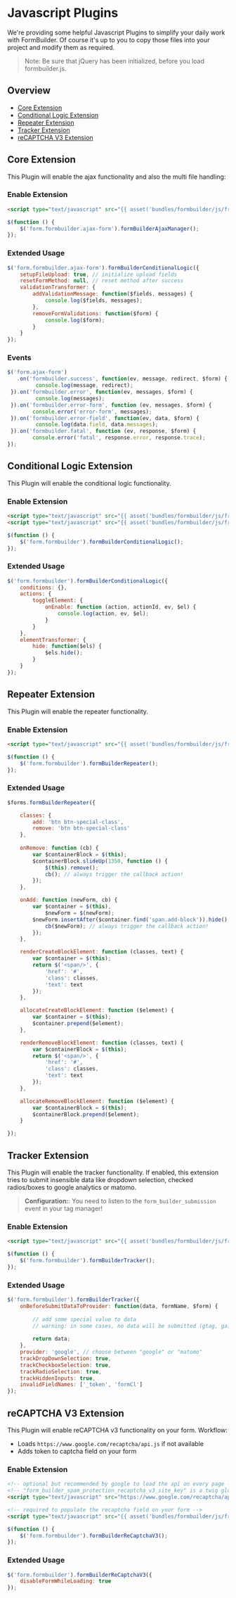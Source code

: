 # Javascript Plugins
We're providing some helpful Javascript Plugins to simplify your daily work with FormBuilder.
Of course it's up to you to copy those files into your project and modify them as required.

> Note: Be sure that jQuery has been initialized, before you load formbuilder.js.

## Overview
- [Core Extension](#core-extension)
- [Conditional Logic Extension](#conditional-logic-extension)
- [Repeater Extension](#repeater-extension)
- [Tracker Extension](#tracker-extension)
- [reCAPTCHA V3 Extension](#recaptcha-v3-extension)

## Core Extension
This Plugin will enable the ajax functionality and also the multi file handling:

### Enable Extension

```html
<script type="text/javascript" src="{{ asset('bundles/formbuilder/js/frontend/plugins/jquery.fb.core.form-builder.js') }}"></script>
```

```javascript
$(function () {
    $('form.formbuilder.ajax-form').formBuilderAjaxManager();
});
```
### Extended Usage
```javascript
$('form.formbuilder.ajax-form').formBuilderConditionalLogic({
    setupFileUpload: true, // initialize upload fields
    resetFormMethod: null, // reset method after success
    validationTransformer: {
        addValidationMessage: function($fields, messages) {
            console.log($fields, messages);
        },
        removeFormValidations: function($form) {
            console.log($form);
        }
    }
});
```

### Events

```javascript
$('form.ajax-form')
   .on('formbuilder.success', function(ev, message, redirect, $form) {
         console.log(message, redirect);
 }).on('formbuilder.error', function(ev, messages, $form) {
         console.log(messages);
 }).on('formbuilder.error-form', function (ev, messages, $form) {
        console.error('error-form', messages);
 }).on('formbuilder.error-field', function(ev, data, $form) {
         console.log(data.field, data.messages);
 }).on('formbuilder.fatal', function (ev, response, $form) {
        console.error('fatal', response.error, response.trace);
});
```

## Conditional Logic Extension
This Plugin will enable the conditional logic functionality.

### Enable Extension

```html
<script type="text/javascript" src="{{ asset('bundles/formbuilder/js/frontend/plugins/jquery.fb.ext.conditional-logic.js') }}"></script>
<script type="text/javascript" src="{{ asset('bundles/formbuilder/js/frontend/vendor/dependsOn/dependsOn.min.js') }}"></script>
```

```javascript
$(function () {
    $('form.formbuilder').formBuilderConditionalLogic();
});
```

### Extended Usage
```javascript
$('form.formbuilder').formBuilderConditionalLogic({
    conditions: {},
    actions: {
        toggleElement: {
            onEnable: function (action, actionId, ev, $el) {
                console.log(action, ev, $el);
            }
        }
    },
    elementTransformer: {
        hide: function($els) {
            $els.hide();
        }
    }
});
```

## Repeater Extension
This Plugin will enable the repeater functionality.

### Enable Extension

```html
<script type="text/javascript" src="{{ asset('bundles/formbuilder/js/frontend/plugins/jquery.fb.ext.repeater.js') }}"></script>
```

```javascript
$(function () {
    $('form.formbuilder').formBuilderRepeater();
});
```

### Extended Usage
```javascript
$forms.formBuilderRepeater({

    classes: {
        add: 'btn btn-special-class',
        remove: 'btn btn-special-class'
    },
    
    onRemove: function (cb) {
        var $containerBlock = $(this);
        $containerBlock.slideUp(1350, function () {
            $(this).remove();
            cb(); // always trigger the callback action!
        });
    },

    onAdd: function (newForm, cb) {
        var $container = $(this),
            $newForm = $(newForm);
        $newForm.insertAfter($container.find('span.add-block')).hide().slideDown(1000, function () {
            cb($newForm); // always trigger the callback action!
        });
    },

    renderCreateBlockElement: function (classes, text) {
        var $container = $(this);
        return $('<span/>', {
            'href': '#',
            'class': classes,
            'text': text
        });
    },

    allocateCreateBlockElement: function ($element) {
        var $container = $(this);
        $container.prepend($element);
    },

    renderRemoveBlockElement: function (classes, text) {
        var $containerBlock = $(this);
        return $('<span/>', {
            'href': '#',
            'class': classes,
            'text': text
        });
    },

    allocateRemoveBlockElement: function ($element) {
        var $containerBlock = $(this);
        $containerBlock.prepend($element);
    }

});
```


## Tracker Extension
This Plugin will enable the tracker functionality. 
If enabled, this extension tries to submit insensible data like dropdown selection, checked radios/boxes to google analytics or matomo.

> **Configuration:**: You need to listen to the `form_builder_submission` event in your tag manager!

### Enable Extension

```html
<script type="text/javascript" src="{{ asset('bundles/formbuilder/js/frontend/plugins/jquery.fb.ext.tracker.js') }}"></script>
```

```javascript
$(function () {
    $('form.formbuilder').formBuilderTracker();
});
```

### Extended Usage
```javascript
$('form.formbuilder').formBuilderTracker({
    onBeforeSubmitDataToProvider: function(data, formName, $form) {
        
        // add some special value to data
        // warning: in some cases, no data will be submitted (gtag, ga)
        
        return data;
    },
    provider: 'google', // choose between "google" or "matomo"
    trackDropDownSelection: true,
    trackCheckboxSelection: true,
    trackRadioSelection: true,
    trackHiddenInputs: true,
    invalidFieldNames: ['_token', 'formCl']
});
```

## reCAPTCHA V3 Extension

This Plugin will enable reCAPTCHA v3 functionality on your form. Workflow: 
- Loads `https://www.google.com/recaptcha/api.js` if not available
- Adds token to captcha field on your form

### Enable Extension

```html
<!-- optional but recommended by google to load the api on every page -->
<!-- "form_builder_spam_protection_recaptcha_v3_site_key" is a twig global which comes with formbuilder by default -->
<script type="text/javascript" src="https://www.google.com/recaptcha/api.js?render={{ form_builder_spam_protection_recaptcha_v3_site_key }}" async defer>></script>

<!-- required to populate the recaptcha field on your form -->
<script type="text/javascript" src="{{ asset('bundles/formbuilder/js/frontend/plugins/jquery.fb.ext.recaptcha-v3.js') }}"></script>
```

```javascript
$(function () {
    $('form.formbuilder').formBuilderReCaptchaV3();
});
```

### Extended Usage
```javascript
$('form.formbuilder').formBuilderReCaptchaV3({
    disableFormWhileLoading: true
});
```